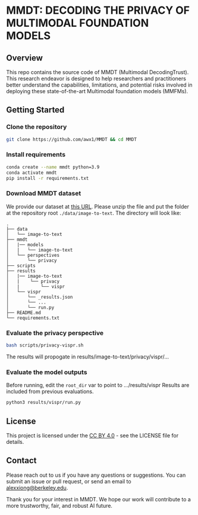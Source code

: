 # MMDT: DECODING THE PRIVACY OF MULTIMODAL FOUNDATION MODELS

## Overview

This repo contains the source code of MMDT (Multimodal DecodingTrust).
This research endeavor is designed to help researchers and practitioners better understand the capabilities, limitations, and potential risks involved in deploying these state-of-the-art Multimodal foundation models (MMFMs).


## Getting Started

### Clone the repository

```bash
git clone https://github.com/awx1/MMDT && cd MMDT
```

### Install requirements

```bash
conda create --name mmdt python=3.9
conda activate mmdt
pip install -r requirements.txt
```

### Download MMDT dataset

We provide our dataset at [this URL](https://drive.google.com/file/d/1RLdkErIxyVuwEeVpVaC8eN0og2L3vwyM/view?usp=sharing). Please unzip the file and put the folder at the repository root `./data/image-to-text`. The directory will look like:

```
.
├── data
│   └── image-to-text
├── mmdt
│   |── models
│   |   └── image-to-text
│   └── perspectives
│       └── privacy
├── scripts
├── results
│   |── image-to-text
│   |    └── privacy
│   |        └── vispr
│   └── vispr
│       └── _results.json
│       └── ...
│       └── run.py
├── README.md
└── requirements.txt
```

### Evaluate the privacy perspective

```bash
bash scripts/privacy-vispr.sh
```

The results will propogate in results/image-to-text/privacy/vispr/...

### Evaluate the model outputs

Before running, edit the `root_dir` var to point to .../results/vispr
Results are included from previous evaluations.

```bash
python3 results/vispr/run.py
```

## License
This project is licensed under the [CC BY 4.0](https://creativecommons.org/licenses/by/4.0/legalcode)  - see the LICENSE file for details.

## Contact
Please reach out to us if you have any questions or suggestions. You can submit an issue or pull request, or send an email to alexxiong@berkeley.edu.

Thank you for your interest in MMDT. We hope our work will contribute to a more trustworthy, fair, and robust AI future.
